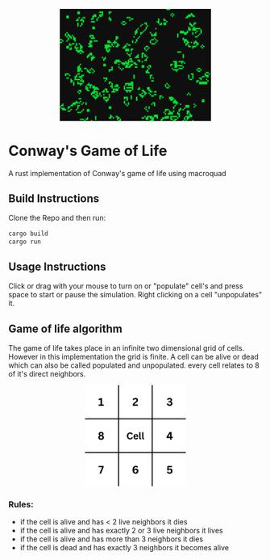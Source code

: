 <p align="center">
  <img src="example.png" alt="drawing" width="300" text-align="center"/>
</p>

# Conway's Game of Life
A rust implementation of Conway's game of life using macroquad
## Build Instructions
Clone the Repo and then run:
```
cargo build
cargo run
```
## Usage Instructions
Click or drag with your mouse to turn on or "populate" cell's and press space to start or pause the simulation. Right clicking on a cell "unpopulates" it.

## Game of life algorithm
The game of life takes place in an infinite two dimensional grid of cells. However in this implementation the grid is finite. A cell can be alive or dead which can also be called populated and unpopulated. every cell relates to 8 of it's direct neighbors.
<p align="center">
  <img src="grid.png" alt="drawing" width="200" text-align="center"/>
</p>

### Rules:

- if the cell is alive and has < 2 live neighbors it dies
- if the cell is alive and has exactly 2 or 3 live neighbors it lives
- if the cell is alive and has more than 3 neighbors it dies
- if the cell is dead and has exactly 3 neighbors it becomes alive
